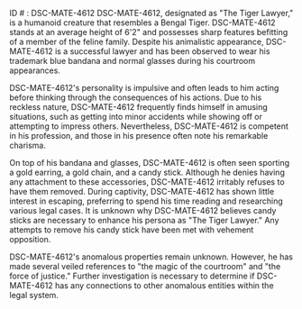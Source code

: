 ID # : DSC-MATE-4612
DSC-MATE-4612, designated as "The Tiger Lawyer," is a humanoid creature that resembles a Bengal Tiger. DSC-MATE-4612 stands at an average height of 6'2" and possesses sharp features befitting of a member of the feline family. Despite his animalistic appearance, DSC-MATE-4612 is a successful lawyer and has been observed to wear his trademark blue bandana and normal glasses during his courtroom appearances.

DSC-MATE-4612's personality is impulsive and often leads to him acting before thinking through the consequences of his actions. Due to his reckless nature, DSC-MATE-4612 frequently finds himself in amusing situations, such as getting into minor accidents while showing off or attempting to impress others. Nevertheless, DSC-MATE-4612 is competent in his profession, and those in his presence often note his remarkable charisma.

On top of his bandana and glasses, DSC-MATE-4612 is often seen sporting a gold earring, a gold chain, and a candy stick. Although he denies having any attachment to these accessories, DSC-MATE-4612 irritably refuses to have them removed. During captivity, DSC-MATE-4612 has shown little interest in escaping, preferring to spend his time reading and researching various legal cases. It is unknown why DSC-MATE-4612 believes candy sticks are necessary to enhance his persona as "The Tiger Lawyer." Any attempts to remove his candy stick have been met with vehement opposition.

DSC-MATE-4612's anomalous properties remain unknown. However, he has made several veiled references to "the magic of the courtroom" and "the force of justice." Further investigation is necessary to determine if DSC-MATE-4612 has any connections to other anomalous entities within the legal system.